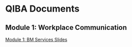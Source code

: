 # QIBA Documents

## Module 1: Workplace Communication

[Module 1: BM Services Slides](./Module_1_Slides.html)